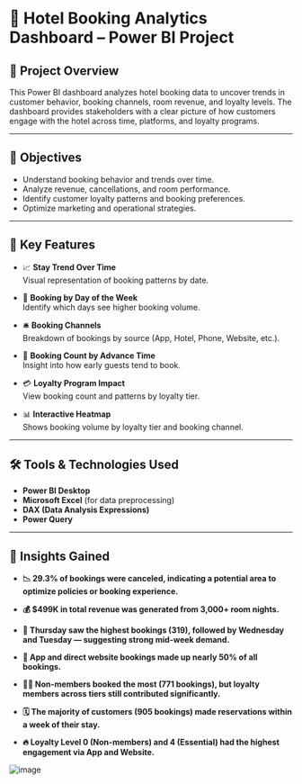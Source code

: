 # 🏨 Hotel Booking Analytics Dashboard – Power BI Project

## 🚀 Project Overview

This Power BI dashboard analyzes hotel booking data to uncover trends in customer behavior, booking channels, room revenue, and loyalty levels. The dashboard provides stakeholders with a clear picture of how customers engage with the hotel across time, platforms, and loyalty programs.

---

## 🎯 Objectives

- Understand booking behavior and trends over time.
- Analyze revenue, cancellations, and room performance.
- Identify customer loyalty patterns and booking preferences.
- Optimize marketing and operational strategies.

---

## 📌 Key Features

- 📈 **Stay Trend Over Time**  
  Visual representation of booking patterns by date.

- 📆 **Booking by Day of the Week**  
  Identify which days see higher booking volume.

- 🛎️ **Booking Channels**  
  Breakdown of bookings by source (App, Hotel, Phone, Website, etc.).

- 🧾 **Booking Count by Advance Time**  
  Insight into how early guests tend to book.

- 💳 **Loyalty Program Impact**  
  View booking count and patterns by loyalty tier.

- 📊 **Interactive Heatmap**  
  Shows booking volume by loyalty tier and booking channel.

---

## 🛠️ Tools & Technologies Used

- **Power BI Desktop**
- **Microsoft Excel** (for data preprocessing)
- **DAX (Data Analysis Expressions)**
- **Power Query**

---

## 🧠 Insights Gained
- **📉 29.3% of bookings were canceled, indicating a potential area to optimize policies or booking experience.**

- **💰 $499K in total revenue was generated from 3,000+ room nights.**

- **📅 Thursday saw the highest bookings (319), followed by Wednesday and Tuesday — suggesting strong mid-week demand.**

- **📲 App and direct website bookings made up nearly 50% of all bookings.**

- **🧍‍♂️ Non-members booked the most (771 bookings), but loyalty members across tiers still contributed significantly.**

- **🗓️ The majority of customers (905 bookings) made reservations within a week of their stay.**

- **🔥 Loyalty Level 0 (Non-members) and 4 (Essential) had the highest engagement via App and Website.**

![image](https://github.com/user-attachments/assets/cfd416f8-bd2c-46b7-898a-5f0ffe484036)

